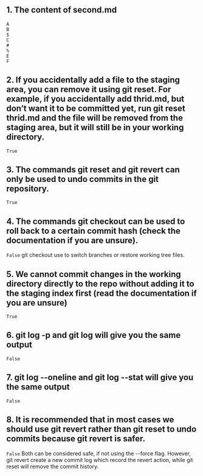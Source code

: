 <!-- @format -->

## 1. The content of second.md

```
A
B
$
C
#
%
E
F
```

## 2. If you accidentally add a file to the staging area, you can remove it using git reset. For example, if you accidentally add thrid.md, but don’t want it to be committed yet, run git reset thrid.md and the file will be removed from the staging area, but it will still be in your working directory.

`True`

## 3. The commands git reset and git revert can only be used to undo commits in the git repository.

`True`

## 4. The commands git checkout can be used to roll back to a certain commit hash (check the documentation if you are unsure).

`False`
git checkout use to switch branches or restore working tree files.

## 5. We cannot commit changes in the working directory directly to the repo without adding it to the staging index first (read the documentation if you are unsure)

`True`

## 6. git log -p and git log will give you the same output

`False`

## 7. git log --oneline and git log --stat will give you the same output

`False`

## 8. It is recommended that in most cases we should use git revert rather than git reset to undo commits because git revert is safer.

`False`
Both can be considered safe, if not using the --force flag. However, git revert create a new commit log which record the revert action, while git reset will remove the commit history.
